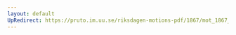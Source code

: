 ```yaml
---
layout: default
UpRedirect: https://pruto.im.uu.se/riksdagen-motions-pdf/1867/mot_1867__ak__208.pdf
---
```

